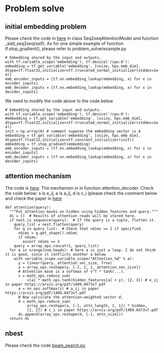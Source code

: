 # Problem solve

## initial embedding problem 
Please check the code in [here](https://github.com/tensorflow/models/blob/master/textsum/seq2seq_attention_model.py) in class Seq2seqAttentionModel and function _add_seq2seq(self). As for one simple example of function tf.stop_gradient(), please refer to problem_solve/example.py

    # Embedding shared by the input and outputs.
    with tf.variable_scope('embedding'), tf.device('/cpu:0'):
    embedding = tf.get_variable('embedding', [vsize, hps.emb_dim], dtype=tf.float32,initializer=tf.truncated_normal_initializer(stddev=1e-4))
    emb_encoder_inputs = [tf.nn.embedding_lookup(embedding, x) for x in encoder_inputs]
    emb_decoder_inputs = [tf.nn.embedding_lookup(embedding, x) for x in decoder_inputs]

We need to modify the code above to the code below

    # Embedding shared by the input and outputs.
    with tf.variable_scope('embedding'), tf.device('/cpu:0'):
    #embedding = tf.get_variable('embedding', [vsize, hps.emb_dim], dtype=tf.float32,initializer=tf.truncated_normal_initializer(stddev=1e-4))
    init = np.array(A) # comment suppose the embedding vector is A
    embedding = tf.get_variable('embedding', [vsize, hps.emb_dim], dtype=tf.float32,initializer=tf.constant_initializer(init))
    embedding = tf.stop_gradient(embedding)
    emb_encoder_inputs = [tf.nn.embedding_lookup(embedding, x) for x in encoder_inputs]
    emb_decoder_inputs = [tf.nn.embedding_lookup(embedding, x) for x in decoder_inputs]


## attention mechanism
The code is [here](https://github.com/tensorflow/tensorflow/blob/master/tensorflow/python/ops/seq2seq.py). The mechanism in in function attention_decoder. Check the code below: s is e_ij, a is a_ij, d is c_i (please check the comment below and check the paper in [here](https://arxiv.org/pdf/1409.0473v7.pdf)
    
    def attention(query):
      """Put attention masks on hidden using hidden_features and query."""
      ds = []  # Results of attention reads will be stored here.
      if nest.is_sequence(query):  # If the query is a tuple, flatten it.
        query_list = nest.flatten(query)
        for q in query_list:  # Check that ndims == 2 if specified.
          ndims = q.get_shape().ndims
          if ndims:
            assert ndims == 2
        query = array_ops.concat(1, query_list)
      for a in xrange(num_heads): # here a is just a loop. I do not think it is good, since it conflicts another a below
        with variable_scope.variable_scope("Attention_%d" % a):
          y = linear(query, attention_vec_size, True)
          y = array_ops.reshape(y, [-1, 1, 1, attention_vec_size])
          # Attention mask is a softmax of v^T * tanh(...).
          s = math_ops.reduce_sum(
              v[a] * math_ops.tanh(hidden_features[a] + y), [2, 3]) # e_ij in paper https://arxiv.org/pdf/1409.0473v7.pdf
          a = nn_ops.softmax(s) # a_ij in paper https://arxiv.org/pdf/1409.0473v7.pdf
          # Now calculate the attention-weighted vector d.
          d = math_ops.reduce_sum(
              array_ops.reshape(a, [-1, attn_length, 1, 1]) * hidden,
              [1, 2]) # c_i in paper https://arxiv.org/pdf/1409.0473v7.pdf
          ds.append(array_ops.reshape(d, [-1, attn_size]))
      return ds

## nbest
Please check the code [beam_search.py](https://github.com/tensorflow/models/blob/master/textsum/beam_search.py)
